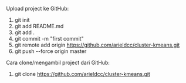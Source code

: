 Upload project ke GitHub:
1. git init
2. git add README.md
3. git add .
4. git commit -m "first commit"
5. git remote add origin https://github.com/arieldcc/cluster-kmeans.git
6. git push --force origin master

Cara clone/mengambil project dari GitHub:
1. git clone https://github.com/arieldcc/cluster-kmeans.git
